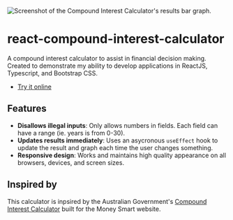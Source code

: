 ![Screenshot of the Compound Interest Calculator's results bar graph.](https://i.imgur.com/xpYW4aY.png)

# react-compound-interest-calculator

A compound interest calculator to assist in financial decision making. Created to demonstrate my ability to develop applications in ReactJS, Typescript, and Bootstrap CSS.

- [Try it online](https://lukm.dev/compoundinterest-react/)

## Features

- **Disallows illegal inputs**: Only allows numbers in fields. Each field can have a range (ie. years is from 0-30).
- **Updates results immediately**: Uses an asycronous `useEffect` hook to update the result and graph each time the user changes something.
- **Responsive design**: Works and maintains high quality appearance on all browsers, devices, and screen sizes.

## Inspired by

This calculator is inpsired by the Australian Government's [Compound Interest Calculator](https://moneysmart.gov.au/budgeting/compound-interest-calculator) built for the Money Smart website.
